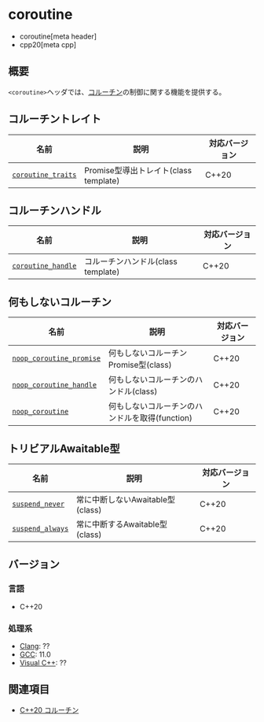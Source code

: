 # coroutine
* coroutine[meta header]
* cpp20[meta cpp]

## 概要

`<coroutine>`ヘッダでは、[コルーチン](/lang/cpp20/coroutines.md)の制御に関する機能を提供する。


## コルーチントレイト

| 名前            | 説明           | 対応バージョン |
|-----------------|----------------|----------------|
| [`coroutine_traits`](coroutine/coroutine_traits.md)| Promise型導出トレイト(class template) | C++20 |


## コルーチンハンドル

| 名前            | 説明           | 対応バージョン |
|-----------------|----------------|----------------|
| [`coroutine_handle`](coroutine/coroutine_handle.md.nolink)| コルーチンハンドル(class template) | C++20 |


## 何もしないコルーチン

| 名前            | 説明           | 対応バージョン |
|-----------------|----------------|----------------|
| [`noop_coroutine_promise`](coroutine/noop_coroutine_handle.md)| 何もしないコルーチンPromise型(class)| C++20 |
| [`noop_coroutine_handle`](coroutine/noop_coroutine_handle.md) | 何もしないコルーチンのハンドル(class) | C++20 |
| [`noop_coroutine`](coroutine/noop_coroutine.md) | 何もしないコルーチンのハンドルを取得(function) | C++20


## トリビアルAwaitable型

| 名前            | 説明           | 対応バージョン |
|-----------------|----------------|----------------|
| [`suspend_never`](coroutine/suspend_never.md) | 常に中断しないAwaitable型(class) | C++20 |
| [`suspend_always`](coroutine/suspend_always.md) | 常に中断するAwaitable型(class) | C++20 |


## バージョン
### 言語
- C++20

### 処理系
- [Clang](/implementation.md#clang): ??
- [GCC](/implementation.md#gcc): 11.0
- [Visual C++](/implementation.md#visual_cpp): ??

## 関連項目
- [C++20 コルーチン](/lang/cpp20/coroutines.md)
